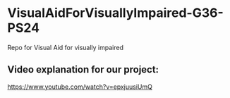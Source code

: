# VisualAidForVisuallyImpaired-G36-PS24
Repo for Visual Aid for visually impaired

## Video explanation for our project:
https://www.youtube.com/watch?v=epxjuusiUmQ
